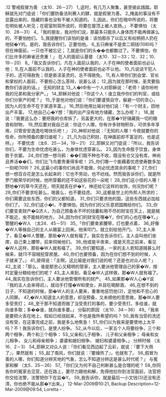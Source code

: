 .12 
警戒假冒为善 
（太10．26－27） 
1_这时，有几万人聚集，甚至彼此践踏。耶稣就先对门徒说：「你们要防备法利赛人的酵，就是假冒为善。 2_掩盖的事没有不显露出来的，隐藏的事也没有不被人知道的。 3_因此，你们在暗中所说的，将要在明处被人听见；在密室附耳所说的，将要在屋顶上被人宣扬。」 
不要惧怕 
（太10．28－31） 
4_「我的朋友，我对你们说，那最多只能杀人身体而不能再做甚么的，不要怕他们。 5_我提醒你们该怕的是谁：该怕那杀了以后又有权柄把人扔在地狱�Y的。是的，我告诉你们，正要怕他。 6_五只麻雀不是卖二铜钱(108)吗？但在神面前，一只也不被忘记； 7_就是你们的头��也都数过了。不要惧怕，你们比许多的麻雀还贵重！」 
在人的面前认基督 
（太10．32－33；12．32；10．19－20） 
8_「我又告诉你们，凡在人面前认我的，人子在神的使者面前也必认他； 9_在人面前不认我的，人子在神的使者面前也必不认他。 10_凡说话干犯人子的，还可得赦免；但是亵渎圣灵的，总不得赦免。 11_有人带你们到会堂、官长和掌权的人面前，不要担心怎么答辩，说甚么话； 12_因为就在那时候，圣灵要指教你们该说的话。」 
无知的财主 
13_人�t中有一个人对耶稣说：「老师！请你吩咐我的兄弟和我分家产。」 14_耶稣对他说：「你这个人！谁立我作你们的判官，或给你们分家产的呢？」 15_于是他对他们说：「你们要谨慎自守，躲避一切的贪心，因为人的生命不在于家道丰富。」 16_然后他用比喻对他们说：「有一个财主，田地出产丰富。 17_他自己心�Y想：『我的出产没有地方储藏，怎么办呢？』 18_就说：『我要这么办：要把我的仓库拆了，另盖更大的，在那�Y好储藏我一切的粮食和财物， 19_然后要对我自己说：你这个人哪，你有许多财物积存，可供多年享用，只管安安逸逸吃喝快乐吧！』 20_神却对他说：『无知的人哪！今夜就要你的性命，你所预备的要归谁呢？』 21_凡为自己积财，在神面前却不富足的，也是这样。」 
不要忧虑 
（太6．25－34，19－21） 
22_耶稣又对门徒说：「所以，我告诉你们，不要为生命忧虑吃甚么，为身体忧虑穿甚么。 23_因为生命胜于饮食，身体胜于衣裳。 24_你们想一想乌鸦：��们既不种也不收，既没有仓又没有库，神尚且养活��们。你们比飞鸟要贵重得多呢！ 25_你们哪一个能藉着忧虑使寿数多加一刻呢(109)？ 26_这最小的事你们尚且不能做，何必忧虑其余的事呢？ 27_你们想一想百合花是怎么长起来的：它也不劳动，也不纺线。然而我告诉你们，就是所罗门极荣华的时候，他所穿戴的还不如这些花的一朵呢！ 28_你们这小信的人哪！野地�Y的草今天还在，明天就丢在炉�Y，神还给它这样的妆饰，何况你们呢？ 29_你们不要求吃甚么，喝甚么，也不要挂虑。 30_这都是世上的外邦人所求的；你们需要这些东西，你们的父都知道。 31_你们只要求他的国，这些东西就必加给你们了。 32_你们这小�t，不要惧怕，因为你们的父乐意把国赐给你们。 33_你们要变卖财产�Q济人，为自己预备永不坏的钱囊和用不尽的财宝在天上，就是贼不能近，虫不能蛀的地方。 34_因为你们的财宝在哪�Y，你们的心也在哪�Y。」 
警醒的�W人 
（太24．45－51） 
35_「你们要束紧腰带，灯也要点着， 36_好像�W人等候自己的主人从婚宴上回来。他来叩门，就立刻给他开门。 37_主人来了，看见�W人警醒，那些�W人就有福了。我实在告诉你们，主人会叫他们坐席，自己束上腰带，前来伺候他们。 38_他或是半夜来，或是天亮之前来，看见�W人这样，那些�W人就有福了。 39_你们要知道，一家的主人若知道贼甚么时候来，就(1)不容贼挖穿房屋。 40_你们也要预备，因为在你们想不到的时候，人子就来了。」 
41_彼得说：「主啊，这比喻是对我们说的呢？还是也对众人呢？」 42_主说：「那么，谁是那忠心又精明的管家，主人要派他管理自己的家�W，按时定量分粮给他们的呢？ 43_主人来到，看见�W人这样做，那�W人就有福了。 44_我实在告诉你们，主人要派他管理所有的财产。 45_如果那�W人心�Y说『我的主人会来得迟』，就动手打僮�W和使女，并且吃喝醉酒， 46_在想不到的日子，不知道的时候，那�W人的主人要来，重重地惩罚他(2)，定他和不忠心的人同罪。 47_�W人知道主人的意思，却没预备，又未顺他的意思做，那�W人要多受责打； 48_至于那不知道而做了当受责打的事的，要少受责打。多给谁，就向谁多取；多��谁，就向谁多要。」 
分裂的原因 
（太10．34－36） 
49_「我来是要把火丢在地上，假如已经烧起来，不也是我所希望的吗？ 50_我有当受的洗还没有受，在这事完成之前，我是多么地焦急！ 51_你们以为我来是要使地上太平吗？不！我告诉你们，是使人纷争。 52_从今以后，一家五个人将要纷争，三个和两个相争，两个和三个相争： 
53_父亲和儿子相争， 
儿子和父亲相争； 
母亲和女儿相争， 
女儿和母亲相争； 
婆婆和媳妇相争， 
媳妇和婆婆相争。」 
分辨时候 
（太16．2－3） 
54_耶稣又对众人说：「你们看见西边起了云彩，就说：『要下大雨了』，果然就有； 55_起了南风，你们就说：『要燥热了』，也就有了。 56_假冒为善的人哪，你们知道分辨天地的气象，怎么不知道分辨这是甚么时代呢？」 
与冤家和解 
（太5．25－26） 
57_「你们又为何不自己判断甚么是合理的呢？ 58_你同告你的冤家去见官，还在路上，要尽力跟他和解，免得他拉你到法官面前，法官把你交给法警，法警把你下在监�Y。 59_我告诉你，就是最后一小文钱(3)还没有还清，你也绝不能从那�Y出来。」 
12-Mar-2009@10:21, Backup Description=12-Mar-2009@09:54, Loretta - 
.